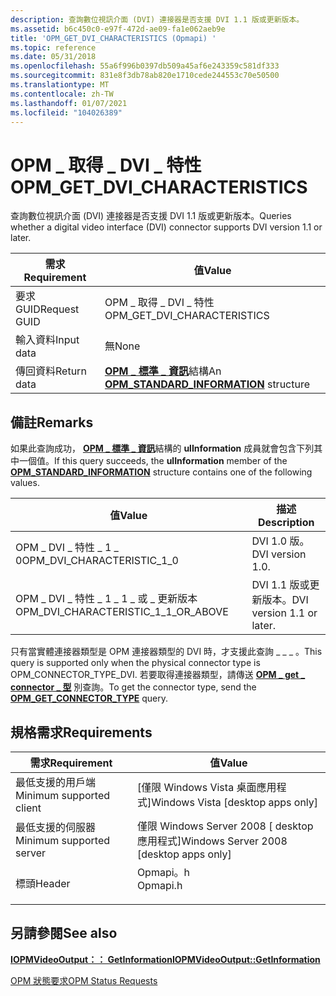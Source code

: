 ```yaml
---
description: 查詢數位視訊介面 (DVI) 連接器是否支援 DVI 1.1 版或更新版本。
ms.assetid: b6c450c0-e97f-472d-ae09-fa1e062aeb9e
title: 'OPM_GET_DVI_CHARACTERISTICS (Opmapi) '
ms.topic: reference
ms.date: 05/31/2018
ms.openlocfilehash: 55a6f996b0397db509a45af6e243359c581df333
ms.sourcegitcommit: 831e8f3db78ab820e1710cede244553c70e50500
ms.translationtype: MT
ms.contentlocale: zh-TW
ms.lasthandoff: 01/07/2021
ms.locfileid: "104026389"
---
```

# <a name="opm_get_dvi_characteristics"></a><span data-ttu-id="1f80f-103">OPM \_ 取得 \_ DVI \_ 特性</span><span class="sxs-lookup"><span data-stu-id="1f80f-103">OPM\_GET\_DVI\_CHARACTERISTICS</span></span>

<span data-ttu-id="1f80f-104">查詢數位視訊介面 (DVI) 連接器是否支援 DVI 1.1 版或更新版本。</span><span class="sxs-lookup"><span data-stu-id="1f80f-104">Queries whether a digital video interface (DVI) connector supports DVI version 1.1 or later.</span></span>



| <span data-ttu-id="1f80f-105">需求</span><span class="sxs-lookup"><span data-stu-id="1f80f-105">Requirement</span></span> | <span data-ttu-id="1f80f-106">值</span><span class="sxs-lookup"><span data-stu-id="1f80f-106">Value</span></span> |
|--------------|-----------------------------------------------------------------------------|
| <span data-ttu-id="1f80f-107">要求 GUID</span><span class="sxs-lookup"><span data-stu-id="1f80f-107">Request GUID</span></span> | <span data-ttu-id="1f80f-108">OPM \_ 取得 \_ DVI \_ 特性</span><span class="sxs-lookup"><span data-stu-id="1f80f-108">OPM\_GET\_DVI\_CHARACTERISTICS</span></span>                                              |
| <span data-ttu-id="1f80f-109">輸入資料</span><span class="sxs-lookup"><span data-stu-id="1f80f-109">Input data</span></span>   | <span data-ttu-id="1f80f-110">無</span><span class="sxs-lookup"><span data-stu-id="1f80f-110">None</span></span>                                                                        |
| <span data-ttu-id="1f80f-111">傳回資料</span><span class="sxs-lookup"><span data-stu-id="1f80f-111">Return data</span></span>  | <span data-ttu-id="1f80f-112">[**OPM \_ 標準 \_ 資訊**](/windows/desktop/api/ksopmapi/ns-ksopmapi-opm_standard_information)結構</span><span class="sxs-lookup"><span data-stu-id="1f80f-112">An [**OPM\_STANDARD\_INFORMATION**](/windows/desktop/api/ksopmapi/ns-ksopmapi-opm_standard_information) structure</span></span> |



 

## <a name="remarks"></a><span data-ttu-id="1f80f-113">備註</span><span class="sxs-lookup"><span data-stu-id="1f80f-113">Remarks</span></span>

<span data-ttu-id="1f80f-114">如果此查詢成功， [**OPM \_ 標準 \_ 資訊**](/windows/desktop/api/ksopmapi/ns-ksopmapi-opm_standard_information)結構的 **ulInformation** 成員就會包含下列其中一個值。</span><span class="sxs-lookup"><span data-stu-id="1f80f-114">If this query succeeds, the **ulInformation** member of the [**OPM\_STANDARD\_INFORMATION**](/windows/desktop/api/ksopmapi/ns-ksopmapi-opm_standard_information) structure contains one of the following values.</span></span>



| <span data-ttu-id="1f80f-115">值</span><span class="sxs-lookup"><span data-stu-id="1f80f-115">Value</span></span>                                     | <span data-ttu-id="1f80f-116">描述</span><span class="sxs-lookup"><span data-stu-id="1f80f-116">Description</span></span>               |
|-------------------------------------------|---------------------------|
| <span data-ttu-id="1f80f-117">OPM \_ DVI \_ 特性 \_ 1 \_ 0</span><span class="sxs-lookup"><span data-stu-id="1f80f-117">OPM\_DVI\_CHARACTERISTIC\_1\_0</span></span>            | <span data-ttu-id="1f80f-118">DVI 1.0 版。</span><span class="sxs-lookup"><span data-stu-id="1f80f-118">DVI version 1.0.</span></span>          |
| <span data-ttu-id="1f80f-119">OPM \_ DVI \_ 特性 \_ 1 \_ 1 \_ 或 \_ 更新版本</span><span class="sxs-lookup"><span data-stu-id="1f80f-119">OPM\_DVI\_CHARACTERISTIC\_1\_1\_OR\_ABOVE</span></span> | <span data-ttu-id="1f80f-120">DVI 1.1 版或更新版本。</span><span class="sxs-lookup"><span data-stu-id="1f80f-120">DVI version 1.1 or later.</span></span> |



 

<span data-ttu-id="1f80f-121">只有當實體連接器類型是 OPM 連接器類型的 DVI 時，才支援此查詢 \_ \_ \_ 。</span><span class="sxs-lookup"><span data-stu-id="1f80f-121">This query is supported only when the physical connector type is OPM\_CONNECTOR\_TYPE\_DVI.</span></span> <span data-ttu-id="1f80f-122">若要取得連接器類型，請傳送 [**OPM \_ get \_ connector \_ 型**](opm-get-connector-type.md) 別查詢。</span><span class="sxs-lookup"><span data-stu-id="1f80f-122">To get the connector type, send the [**OPM\_GET\_CONNECTOR\_TYPE**](opm-get-connector-type.md) query.</span></span>

## <a name="requirements"></a><span data-ttu-id="1f80f-123">規格需求</span><span class="sxs-lookup"><span data-stu-id="1f80f-123">Requirements</span></span>



| <span data-ttu-id="1f80f-124">需求</span><span class="sxs-lookup"><span data-stu-id="1f80f-124">Requirement</span></span> | <span data-ttu-id="1f80f-125">值</span><span class="sxs-lookup"><span data-stu-id="1f80f-125">Value</span></span> |
|-------------------------------------|-------------------------------------------------------------------------------------|
| <span data-ttu-id="1f80f-126">最低支援的用戶端</span><span class="sxs-lookup"><span data-stu-id="1f80f-126">Minimum supported client</span></span><br/> | <span data-ttu-id="1f80f-127">\[僅限 Windows Vista 桌面應用程式\]</span><span class="sxs-lookup"><span data-stu-id="1f80f-127">Windows Vista \[desktop apps only\]</span></span><br/>                                      |
| <span data-ttu-id="1f80f-128">最低支援的伺服器</span><span class="sxs-lookup"><span data-stu-id="1f80f-128">Minimum supported server</span></span><br/> | <span data-ttu-id="1f80f-129">僅限 Windows Server 2008 \[ desktop 應用程式\]</span><span class="sxs-lookup"><span data-stu-id="1f80f-129">Windows Server 2008 \[desktop apps only\]</span></span><br/>                                |
| <span data-ttu-id="1f80f-130">標頭</span><span class="sxs-lookup"><span data-stu-id="1f80f-130">Header</span></span><br/>                   | <dl> <span data-ttu-id="1f80f-131"><dt>Opmapi。h</dt></span><span class="sxs-lookup"><span data-stu-id="1f80f-131"><dt>Opmapi.h</dt></span></span> </dl> |



## <a name="see-also"></a><span data-ttu-id="1f80f-132">另請參閱</span><span class="sxs-lookup"><span data-stu-id="1f80f-132">See also</span></span>

<dl> <dt>

[<span data-ttu-id="1f80f-133">**IOPMVideoOutput：： GetInformation**</span><span class="sxs-lookup"><span data-stu-id="1f80f-133">**IOPMVideoOutput::GetInformation**</span></span>](/windows/desktop/api/opmapi/nf-opmapi-iopmvideooutput-getinformation)
</dt> <dt>

[<span data-ttu-id="1f80f-134">OPM 狀態要求</span><span class="sxs-lookup"><span data-stu-id="1f80f-134">OPM Status Requests</span></span>](opm-status-requests.md)
</dt> </dl>

 

 




